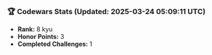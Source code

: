 ### 🏆 Codewars Stats (Updated: 2025-03-24 05:09:11 UTC)

- **Rank:** 8 kyu
- **Honor Points:** 3
- **Completed Challenges:** 1
